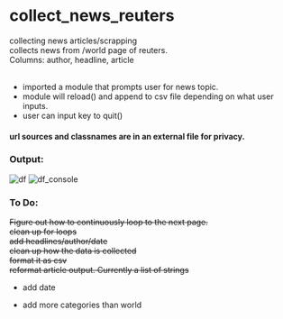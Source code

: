 # collect_news_reuters
collecting news articles/scrapping </br>
collects news from /world page of reuters. </br>
Columns: author, headline, article </br>
<br>
- imported a module that prompts user for news topic. 
- module will reload() and append to csv file depending on what user inputs. 
- user can input key to quit()

#### url sources and classnames are in an external file for privacy. 

### Output:

![df](https://user-images.githubusercontent.com/60686512/114027838-19b93e00-9878-11eb-9b08-201259f5502a.PNG)
![df_console](https://user-images.githubusercontent.com/60686512/114027739-fc846f80-9877-11eb-9e1e-95d68a8c1cc3.PNG)



### To Do:
~~Figure out how to continuously loop to the next page.~~ <br>
~~clean up for loops~~ <br>
~~add headlines/author/date~~ <br>
~~clean up how the data is collected~~ <br>
~~format it as csv~~ <br>
~~reformat article output. Currently a list of strings~~
- add date

- add more categories than world
